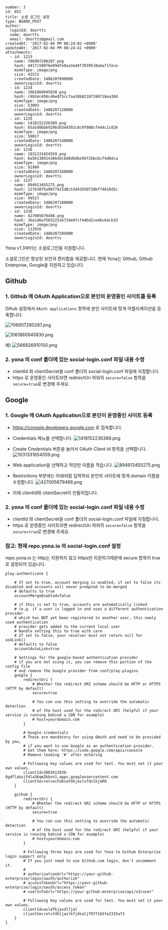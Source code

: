 ```
number: 3
id: 651
title: 소셜 로그인 설정
type: BOARD_POST
author:
  loginId: doortts
  name: doortts
  email: doortts@gmail.com
createdAt: '2017-02-04 PM 08:24:02 +0900'
updatedAt: '2017-02-04 PM 08:24:41 +0900'
attachments:
  - id: 1233
    name: 706907280287.png
    hash: d417c58076e09d7e0aa3ad4f3939510abaf1fece
    mimeType: image/png
    size: 43572
    createdDate: 1486207098000
    ownerLoginId: doortts
  - id: 1234
    name: 1061860945830.png
    hash: c9b54c450cd6e8f5cc7aa30b02187280718ea30d
    mimeType: image/png
    size: 53093
    createdDate: 1486207120000
    ownerLoginId: doortts
  - id: 1235
    name: 1418152236389.png
    hash: b5a5d0bbb929b503e9392c8c9f088cfe64c1c826
    mimeType: image/png
    size: 50017
    createdDate: 1486207148000
    ownerLoginId: doortts
  - id: 1236
    name: 1031331654559.png
    hash: 0a56138914366ddcbd8d6dbe5bf2bbcbc74d8dca
    mimeType: image/png
    size: 91989
    createdDate: 1486207168000
    ownerLoginId: doortts
  - id: 1237
    name: 894913455275.png
    hash: 22763075a9877422d8c53d43550f38bff4818d5c
    mimeType: image/png
    size: 49517
    createdDate: 1486207188000
    ownerLoginId: doortts
  - id: 1238
    name: 427005679498.png
    hash: 36e1d6af5652253e73de0fcf44bd2ce46c64cb33
    mimeType: image/png
    size: 112916
    createdDate: 1486207205000
    ownerLoginId: doortts
```
Yona v1.3부터는 소셜로그인을 지원합니다. 

소셜로그인은 향상된 보안과 편리함을 제공합니다. 현재 Yona는 Github, Github Enterprise, Google을 지원하고 있습니다.



Github
---

### 1. Github 에 OAuth Application으로 본인의 운영중인 사이트를 등록

Gihub 설정에서 `OAuth applications` 항목에 본인 사이트에 맞게 어플리케이션을 등록합니다.

![706907280287.png](/files/1233)

![1061860945830.png](/files/1234)


예)
![566826910100.png](/files/1239)


### 2. yona 의 conf 폴더에 있는 social-login.conf 파일 내용 수정

- clientId 와 clientSecret을 conf 폴더의 social-login.conf 파일에 지정합니다.
- https 로 운영중인 사이트라면 redirectUri 하위의 `secure=false` 항목을 `secure=true`로 변경해 주세요.


Google
---

### 1. Google 에 OAuth Application으로 본인이 운영중인 사이트 등록

- https://console.developers.google.com 로 접속합니다.
- Credentials 메뉴를 선택합니다.
![1418152236389.png](/files/1235)

- Create Credentials 버튼을 눌러서 OAuth Client Id 항목을 선택합니다.
![1031331654559.png](/files/1236)

- Web application을 선택하고 적당한 이름을 적습니다.
![894913455275.png](/files/1237)

- Restrictions 부분에는 아래처럼 입력하되 본인의 사이트에 맞게 domain 이름을 수정합니다.
![427005679498.png](/files/1238)

- 이제 clientId와 clientSecret이 만들어집니다.

### 2. yona 의 conf 폴더에 있는 social-login.conf 파일 내용 수정

- clientId 와 clientSecret을 conf 폴더의 social-login.conf 파일에 지정합니다.
- https 로 운영중인 사이트라면 redirectUri 하위의 `secure=false` 항목을 `secure=true`로 변경해 주세요.



### 참고: 현재 repo.yona.io 의 social-login.conf 설정

repo.yona.io 는 http는 지원하지 않고 https만 지원하기때문에 secure 항목이 true로 설정되어 있습니다.

```
play-authenticate {

    # If set to true, account merging is enabled, if set to false its disabled and accounts will never prompted to be merged
    # defaults to true
    accountMergeEnabled=false

    # if this is set to true, accounts are automatically linked
    # (e.g. if a user is logged in and uses a different authentication provider
    # which has NOT yet been registered to another user, this newly used authentication
    # provider gets added to the current local user
    # Handle setting this to true with care
    # If set to false, your resolver must not return null for askLink()
    # defaults to false
    accountAutoLink=true

    # Settings for the google-based authentication provider
    # if you are not using it, you can remove this portion of the config file
    # and remove the Google provider from conf/play.plugins
    google {
        redirectUri {
            # Whether the redirect URI scheme should be HTTP or HTTPS (HTTP by default)
            secure=true

            # You can use this setting to override the automatic detection
            # of the host used for the redirect URI (helpful if your service is running behind a CDN for example)
            # host=yourdomain.com
        }

        # Google credentials
        # These are mandatory for using OAuth and need to be provided by you,
        # if you want to use Google as an authentication provider.
        # Get them here: https://code.google.com/apis/console
        # Remove leading '#' after entering

        # Following key values are used for test. You must set it your own values.
        clientId=3003412836-8gdflaksjfdla36qm2bbvn1.apps.googleusercontent.com
        clientSecret=ocFoKsafdkjaslxfdslkjGRO
    }

    github {
        redirectUri {
            # Whether the redirect URI scheme should be HTTP or HTTPS (HTTP by default)
            secure=true

            # You can use this setting to override the automatic detection
            # of the host used for the redirect URI (helpful if your service is running behind a CDN for example)
            # host=yourdomain.com
        }

        # Following three keys are used for Yona to Github Enterprise login support only
        # If you just need to use Github.com login, don't uncomment it.
        #
        # authorizationUrl="https://your-github-enterprise/login/oauth/authorize"
        # accessTokenUrl="https://your-github-enterprise/login/oauth/access_token"
        # userInfoUrl="https://your-github-enterprise/api/v3/user"

        # Following key values are used for test. You must set it your own values.
        clientId=asldfkjasdlfjal
        clientSecret=fdkljaslkfjdsaljf97f1b5fe2315af3
    }
}
```